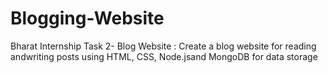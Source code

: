 # Blogging-Website
Bharat Internship
Task 2- Blog Website :
Create a blog website for reading andwriting posts using HTML, CSS, Node.jsand MongoDB for data storage

